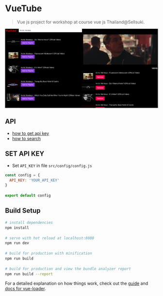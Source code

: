 # VueTube
> Vue js project for workshop at course vue js Thailand@Sellsuki.

<img src="./static/example.png">

## API
* [how to get api key](https://developers.google.com/youtube/v3/getting-started)
* [how to search](https://developers.google.com/youtube/v3/docs/search/list)

## SET API KEY
* Set `API_KEY` in file `src/config/config.js`

```js
const config = {
  API_KEY: 'YOUR_API_KEY'
}

export default config
```
## Build Setup

``` bash
# install dependencies
npm install

# serve with hot reload at localhost:8080
npm run dev

# build for production with minification
npm run build

# build for production and view the bundle analyzer report
npm run build --report
```

For a detailed explanation on how things work, check out the [guide](http://vuejs-templates.github.io/webpack/) and [docs for vue-loader](http://vuejs.github.io/vue-loader).
